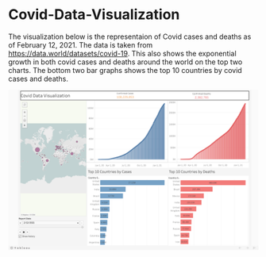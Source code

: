# Covid-Data-Visualization

The visualization below is the representaion of Covid cases and deaths as of February 12, 2021. The data is taken from https://data.world/datasets/covid-19. This also shows the exponential growth in both covid cases and deaths around the world on the top two charts. The bottom two bar graphs shows the top 10 countries by covid cases and deaths.

![alt text](https://github.com/bijayshrestha01/Covid-Data-Visualization/blob/main/Covid%20Data%20Visualization.png)
